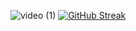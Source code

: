 ![video (1)](https://github.com/Kexicake/kexicake/assets/44206352/5cda2e42-dafa-40b8-ad7c-bd5d53dbb612)
[![GitHub Streak](https://streak-stats.demolab.com/?user=Kexicake)](https://git.io/streak-stats)

